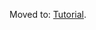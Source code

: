 Moved to: <a href="https://github.com/brakmic/purescript-redux/blob/master/docs/Tutorial.md">Tutorial</a>.
